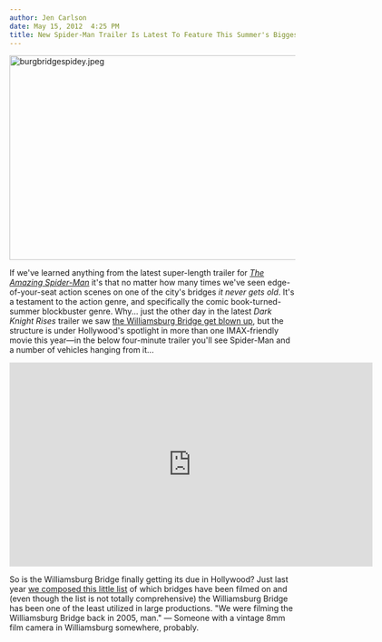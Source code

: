 ```yaml
---
author: Jen Carlson
date: May 15, 2012  4:25 PM
title: New Spider-Man Trailer Is Latest To Feature This Summer's Biggest Star: The Williamsburg Bridge
---
```


<p><span class="mt-enclosure mt-enclosure-image" style="display: inline;"> <img alt="burgbridgespidey.jpeg" src="https://web.archive.org/web/20120519200628im_/http://gothamist.com/attachments/arts_jen/burgbridgespidey.jpeg" width="640" height="361" class="image-none"> </span></p>

<p>If we&apos;ve learned anything from the latest super-length trailer for <a href="https://web.archive.org/web/20120519200628/http://gothamist.com/tags/spiderman"><em>The Amazing Spider-Man</em></a> it&apos;s that no matter how many times we&apos;ve seen edge-of-your-seat action scenes on one of the city&apos;s bridges <em>it never gets old</em>. It&apos;s a testament to the action genre, and specifically the comic book-turned-summer blockbuster genre. Why... just the other day in the latest <em>Dark Knight Rises</em> trailer we saw <a href="https://web.archive.org/web/20120519200628/http://gothamist.com/2012/05/01/watch_the_new_dark_knight_rises_tra.php">the Williamsburg Bridge get blown up</a>, but the structure is under Hollywood&apos;s spotlight in more than one IMAX-friendly movie this year&#x2014;in the below four-minute trailer you&apos;ll see Spider-Man and a number of vehicles hanging from it...</p>

<p><iframe width="640" height="360" src="https://web.archive.org/web/20120519200628if_/http://www.youtube.com/embed/16AwVWvjQhY" frameborder="0" allowfullscreen></iframe></p>

<p>So is the Williamsburg Bridge finally getting its due in Hollywood? Just last year <a href="https://web.archive.org/web/20120519200628/http://gothamist.com/2011/03/22/which_nyc_bridge_does_hollywood_lov.php">we composed this little list</a> of which bridges have been filmed on and (even though the list is not totally comprehensive) the Williamsburg Bridge has been one of the least utilized in large productions. &quot;We were filming the Williamsburg Bridge back in 2005, man.&quot; &#x2014; Someone with a vintage 8mm film camera in Williamsburg somewhere, probably.</p>